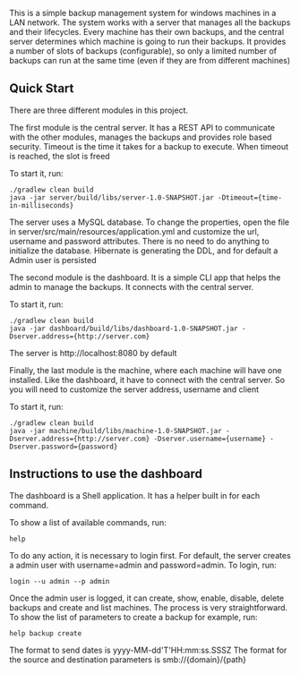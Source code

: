 This is a simple backup management system for windows machines in a LAN network. The system works with a server that manages all the backups and their lifecycles. Every machine has their own backups, and the central server determines which machine is going to run their backups. It provides a number of slots of backups (configurable), so only a limited number of backups can run at the same time (even if they are from different machines)

## Quick Start

There are three different modules in this project. 

The first module is the central server. It has a REST API to communicate with the other modules, manages the backups and provides role based security. Timeout is the time it takes for a backup to execute. When timeout is reached, the slot is freed 

To start it, run:

	./gradlew clean build
	java -jar server/build/libs/server-1.0-SNAPSHOT.jar -Dtimeout={time-in-milliseconds}

The server uses a MySQL database. To change the properties, open the file in server/src/main/resources/application.yml and customize the url, username and password attributes. There is no need to do anything to initialize the database. Hibernate is generating the DDL, and for default a Admin user is persisted

The second module is the dashboard. It is a simple CLI app that helps the admin to manage the backups. It connects with the central server.

To start it, run:

	./gradlew clean build
	java -jar dashboard/build/libs/dashboard-1.0-SNAPSHOT.jar -Dserver.address={http://server.com}

The server is http://localhost:8080 by default

Finally, the last module is the machine, where each machine will have one installed. Like the dashboard, it have to connect with the central server. So you will need to customize the server address, username and client

To start it, run:
	
	./gradlew clean build
	java -jar machine/build/libs/machine-1.0-SNAPSHOT.jar -Dserver.address={http://server.com} -Dserver.username={username} -Dserver.password={password}



## Instructions to use the dashboard

The dashboard is a Shell application. It has a helper built in for each command.

To show a list of available commands, run:

	help

To do any action, it is necessary to login first. For default, the server creates a admin user with username=admin and password=admin. To login, run:

	login --u admin --p admin

Once the admin user is logged, it can create, show, enable, disable, delete backups and create and list machines. The process is very straightforward. To show the list of parameters to create a backup for example, run:

	help backup create

The format to send dates is yyyy-MM-dd'T'HH:mm:ss.SSSZ
The format for the source and destination parameters is smb://{domain}/{path}